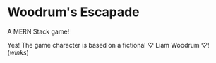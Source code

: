 # Woodrum's Escapade
A MERN Stack game!


Yes! The game character is based on a fictional ♡︎ Liam Woodrum ♡︎! (*winks*)
